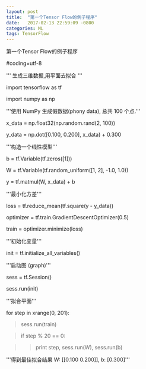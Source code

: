```yaml
---
layout: post
title:  "第一个Tensor Flow的例子程序"
date:   2017-02-13 22:59:09 -0800
categories: ML
tags: TensorFlow
---
```


第一个Tensor Flow的例子程序


#coding=utf-8

'''
生成三维数据,用平面去拟合
'''

import tensorflow as tf

import numpy as np

'''使用 NumPy 生成假数据(phony data), 总共 100 个点.'''

x_data = np.float32(np.random.rand(2, 100))

y_data = np.dot([0.100, 0.200], x_data) + 0.300

'''构造一个线性模型'''

b = tf.Variable(tf.zeros([1]))

W = tf.Variable(tf.random_uniform([1, 2], -1.0, 1.0))

y = tf.matmul(W, x_data) + b

'''最小化方差'''

loss = tf.reduce_mean(tf.square(y - y_data))

optimizer = tf.train.GradientDescentOptimizer(0.5)

train = optimizer.minimize(loss)

'''初始化变量'''

init = tf.initialize_all_variables()

'''启动图 (graph)'''

sess = tf.Session()

sess.run(init)

'''拟合平面'''

for step in xrange(0, 201):
 > sess.run(train)
	
 > if step % 20 == 0:
	
   >> print step, sess.run(W), sess.run(b)
		
'''得到最佳拟合结果 W: [[0.100 0.200]], b: [0.300]'''

